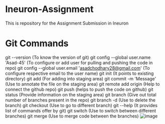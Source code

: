 # Ineuron-Assignment
This is repository for the Assignment Submission in Ineuron
# Git Commands 
git --version (To know the version of git)
git config --global user.name 'Asad-45' (To configure or add user for pulling and pushing the code in repo)
git config --global user.email 'asadchodhary28@gmail.com' (To configure respective email to the user name)
git init (It points to existing directory)
git add (For adding into staging area)
git commit -m 'Message' (Use to annotate the file on the staging area)
git remote add origin (Help to connect the github repo)
git push (helps to push the code on github)
git status (Provide information on the staging area)
git branch (Give out total number of branches present in the repo)
git branch -d (Use to delete the branch)
git checkout (Use to go to different branch)
git --help (It provides list of commands offer by git)
git switch (Use to switch between different branches)
git merge (Use to merge code between the branches)
![image](https://user-images.githubusercontent.com/12292693/196090448-7bdba6eb-fff6-44b6-b20d-915afcd99ae2.png)

